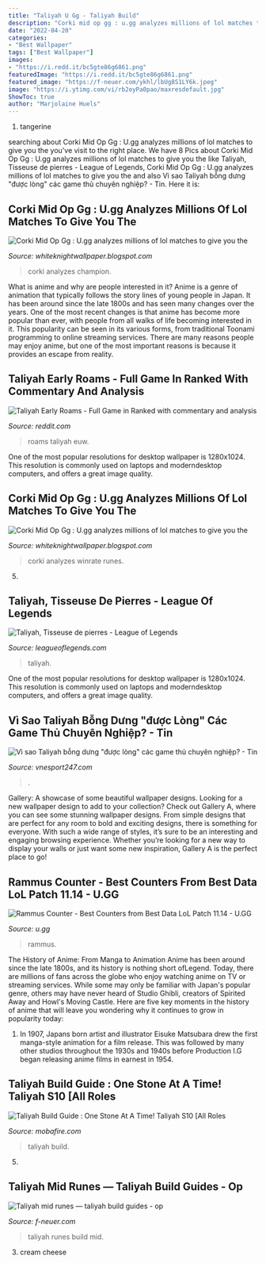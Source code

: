 ```yaml
---
title: "Taliyah U Gg - Taliyah Build"
description: "Corki mid op gg : u.gg analyzes millions of lol matches to give you the"
date: "2022-04-20"
categories:
- "Best Wallpaper"
tags: ["Best Wallpaper"]
images:
- "https://i.redd.it/bc5gte86g6861.png"
featuredImage: "https://i.redd.it/bc5gte86g6861.png"
featured_image: "https://f-neuer.com/ykhl/lbUg8S1LY6k.jpeg"
image: "https://i.ytimg.com/vi/rb2eyPa0pao/maxresdefault.jpg"
ShowToc: true
author: "Marjolaine Huels"
---
```



1. tangerine 

	

		
searching about Corki Mid Op Gg : U.gg analyzes millions of lol matches to give you the you've visit to the right place. We have 8 Pics about Corki Mid Op Gg : U.gg analyzes millions of lol matches to give you the like Taliyah, Tisseuse de pierres - League of Legends, Corki Mid Op Gg : U.gg analyzes millions of lol matches to give you the and also Vì sao Taliyah bỗng dưng &quot;được lòng&quot; các game thủ chuyên nghiệp? - Tin. Here it is:
		
    
## Corki Mid Op Gg : U.gg Analyzes Millions Of Lol Matches To Give You The

<img loading=lazy src="https://i.ytimg.com/vi/rb2eyPa0pao/maxresdefault.jpg" onerror="this.onerror=null;this.src='https://tse3.mm.bing.net/th?id=OIP.YhVrpHxpqBdQy30l8n7buQHaEK&amp;pid=15.1';" alt="Corki Mid Op Gg : U.gg analyzes millions of lol matches to give you the">

_Source: whiteknightwallpaper.blogspot.com_

>corki analyzes champion. 

	

What is anime and why are people interested in it?
Anime is a genre of animation that typically follows the story lines of young people in Japan. It has been around since the late 1800s and has seen many changes over the years. One of the most recent changes is that anime has become more popular than ever, with people from all walks of life becoming interested in it. This popularity can be seen in its various forms, from traditional Toonami programming to online streaming services. There are many reasons people may enjoy anime, but one of the most important reasons is because it provides an escape from reality.

    
## Taliyah Early Roams - Full Game In Ranked With Commentary And Analysis

<img loading=lazy src="https://i.redd.it/bc5gte86g6861.png" onerror="this.onerror=null;this.src='https://tse3.mm.bing.net/th?id=OIP.uEnTpsNcS9AJBRLoiqa6iQHaG-&amp;pid=15.1';" alt="Taliyah Early Roams - Full Game in Ranked with commentary and analysis">

_Source: reddit.com_

>roams taliyah euw. 

	

One of the most popular resolutions for desktop wallpaper is 1280x1024. This resolution is commonly used on laptops and moderndesktop computers, and offers a great image quality.

    
## Corki Mid Op Gg : U.gg Analyzes Millions Of Lol Matches To Give You The

<img loading=lazy src="https://i.redd.it/cogurt48ryz51.png" onerror="this.onerror=null;this.src='https://tse4.mm.bing.net/th?id=OIP.PvGtC2z2IuulMf4VZ6czmAAAAA&amp;pid=15.1';" alt="Corki Mid Op Gg : U.gg analyzes millions of lol matches to give you the">

_Source: whiteknightwallpaper.blogspot.com_

>corki analyzes winrate runes. 

	

5.

    
## Taliyah, Tisseuse De Pierres - League Of Legends

<img loading=lazy src="https://ddragon.leagueoflegends.com/cdn/img/champion/splash/Taliyah_0.jpg" onerror="this.onerror=null;this.src='https://tse4.mm.bing.net/th?id=OIP.OzaEtGQGBETin1k4c3F35AHaEX&amp;pid=15.1';" alt="Taliyah, Tisseuse de pierres - League of Legends">

_Source: leagueoflegends.com_

>taliyah. 

	

One of the most popular resolutions for desktop wallpaper is 1280x1024. This resolution is commonly used on laptops and moderndesktop computers, and offers a great image quality.

    
## Vì Sao Taliyah Bỗng Dưng &quot;được Lòng&quot; Các Game Thủ Chuyên Nghiệp? - Tin

<img loading=lazy src="https://www.vnesport247.com/wp-content/uploads/2021/01/ti-le-thang-taliyah.jpg" onerror="this.onerror=null;this.src='https://tse2.mm.bing.net/th?id=OIP.fsBD0ZoNAZmdwl3bLRPRogHaFu&amp;pid=15.1';" alt="Vì sao Taliyah bỗng dưng &quot;được lòng&quot; các game thủ chuyên nghiệp? - Tin">

_Source: vnesport247.com_

>. 

	

Gallery: A showcase of some beautiful wallpaper designs.
Looking for a new wallpaper design to add to your collection? Check out Gallery A, where you can see some stunning wallpaper designs. From simple designs that are perfect for any room to bold and exciting designs, there is something for everyone. With such a wide range of styles, it’s sure to be an interesting and engaging browsing experience. Whether you’re looking for a new way to display your walls or just want some new inspiration, Gallery A is the perfect place to go!





	
	
    
## Rammus Counter - Best Counters From Best Data LoL Patch 11.14 - U.GG

<img loading=lazy src="https://static.u.gg/assets/lol/riot_static/11.14.1/img/champion/Rammus.png" onerror="this.onerror=null;this.src='https://tse4.mm.bing.net/th?id=OIP.cl75ganOnHjQ25VDxb4xxwAAAA&amp;pid=15.1';" alt="Rammus Counter - Best Counters from Best Data LoL Patch 11.14 - U.GG">

_Source: u.gg_

>rammus. 

	

The History of Anime: From Manga to Animation
Anime has been around since the late 1800s, and its history is nothing short ofLegend. Today, there are millions of fans across the globe who enjoy watching anime on TV or streaming services. While some may only be familiar with Japan's popular genre, others may have never heard of Studio Ghibli, creators of Spirited Away and Howl's Moving Castle. Here are five key moments in the history of anime that will leave you wondering why it continues to grow in popularity today:
1) In 1907, Japans born artist and illustrator Eisuke Matsubara drew the first manga-style animation for a film release. This was followed by many other studios throughout the 1930s and 1940s before Production I.G began releasing anime films in earnest in 1954.

    
## Taliyah Build Guide : One Stone At A Time! Taliyah S10 [All Roles

<img loading=lazy src="https://i.imgur.com/cgrchGL.png" onerror="this.onerror=null;this.src='https://tse2.mm.bing.net/th?id=OIP.bq7cibmjS2hEUS0uZnJBhgHaAk&amp;pid=15.1';" alt="Taliyah Build Guide : One Stone At A Time! Taliyah S10 [All Roles">

_Source: mobafire.com_

>taliyah build. 

	

5.

    
## Taliyah Mid Runes — Taliyah Build Guides - Op

<img loading=lazy src="https://f-neuer.com/ykhl/lbUg8S1LY6k.jpeg" onerror="this.onerror=null;this.src='https://tse1.mm.bing.net/th?id=OIP.az3wc_OVnUsxJ_S2gmDdMAHaFj&amp;pid=15.1';" alt="Taliyah mid runes — taliyah build guides - op">

_Source: f-neuer.com_

>taliyah runes build mid. 

	

3. cream cheese 

